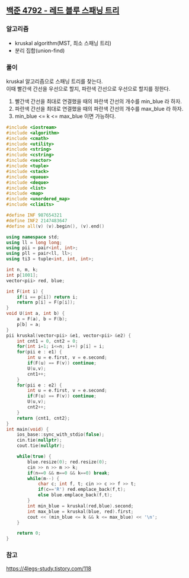 ## [백준 4792 - 레드 블루 스패닝 트리](https://www.acmicpc.net/problem/4792)

### 알고리즘
- kruskal algorithm(MST, 최소 스패닝 트리)
- 분리 집합(union-find)

### 풀이
kruskal 알고리즘으로 스패닝 트리를 찾는다.  
이때 빨간색 간선을 우선으로 할지, 파란색 간선으로 우선으로 할지를 정한다.
1. 빨간색 간선을 최대로 연결했을 때의 파란색 간선의 개수를 min_blue 라 하자.
2. 파란색 간선을 최대로 연결했을 때의 파란색 간선의 개수를 max_blue 라 하자.
3. min_blue <= k <= max_blue 이면 가능하다.

```c++
#include <iostream>
#include <algorithm>
#include <cmath>
#include <utility>
#include <string>
#include <cstring>
#include <vector>
#include <tuple>
#include <stack>
#include <queue>
#include <deque>
#include <list>
#include <map>
#include <unordered_map>
#include <climits>

#define INF 987654321
#define INF2 2147483647
#define all(v) (v).begin(), (v).end()

using namespace std;
using ll = long long;
using pii = pair<int, int>;
using pll = pair<ll, ll>;
using ti3 = tuple<int, int, int>;

int n, m, k;
int p[1001];
vector<pii> red, blue;

int F(int i) {
    if(i == p[i]) return i;
    return p[i] = F(p[i]);
}
void U(int a, int b) {
    a = F(a), b = F(b);
    p[b] = a;
}
pii kruskal(vector<pii> &e1, vector<pii> &e2) {
    int cnt1 = 0, cnt2 = 0;
    for(int i=1; i<=n; i++) p[i] = i;
    for(pii e : e1) {
        int u = e.first, v = e.second;
        if(F(u) == F(v)) continue;
        U(u,v);
        cnt1++;
    }
    for(pii e : e2) {
        int u = e.first, v = e.second;
        if(F(u) == F(v)) continue;
        U(u,v);
        cnt2++;
    }
    return {cnt1, cnt2};
}
int main(void) {
    ios_base::sync_with_stdio(false);
    cin.tie(nullptr);
    cout.tie(nullptr);

    while(true) {
        blue.resize(0); red.resize(0);
        cin >> n >> m >> k;
        if(n==0 && m==0 && k==0) break;
        while(m--) {
            char c; int f, t; cin >> c >> f >> t;
            if(c=='R') red.emplace_back(f,t);
            else blue.emplace_back(f,t);
        }
        int min_blue = kruskal(red,blue).second;
        int max_blue = kruskal(blue, red).first;
        cout << (min_blue <= k && k <= max_blue) << '\n';
    }

    return 0;
}
```

### 참고
https://4legs-study.tistory.com/118
